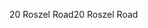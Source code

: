 <span data-ttu-id="6afad-101">20 Roszel Road</span><span class="sxs-lookup"><span data-stu-id="6afad-101">20 Roszel Road</span></span>